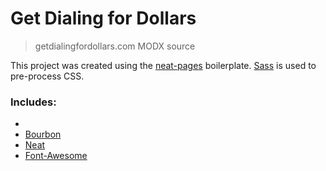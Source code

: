 # Get Dialing for Dollars

> getdialingfordollars.com MODX source

This project was created using the [neat-pages](https://github.com/jpdevries/neat-pages/) boilerplate.
[Sass](http://sass-lang.com/) is used to pre-process CSS.

### Includes:

 - 
 - [Bourbon](http://bourbon.io/)
 - [Neat](http://neat.bourbon.io/)
 - [Font-Awesome](http://fortawesome.github.io/Font-Awesome/)
